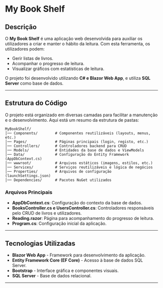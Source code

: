 # My Book Shelf

## Descrição
O **My Book Shelf** é uma aplicação web desenvolvida para auxiliar os utilizadores a criar e manter o hábito da leitura. Com esta ferramenta, os utilizadores podem:

- Gerir listas de livros.
- Acompanhar o progresso de leitura.
- Visualizar gráficos com estatísticas de leitura.

O projeto foi desenvolvido utilizando **C# e Blazor Web App**, e utiliza **SQL Server** como base de dados.

---

## Estrutura do Código
O projeto está organizado em diversas camadas para facilitar a manutenção e o desenvolvimento. Aqui está um resumo da estrutura de pastas:

```
MyBookShelf/
│── Components/        # Componentes reutilizáveis (layouts, menus, etc.)
│── Pages/             # Páginas principais (login, registo, etc.)
│── Controllers/       # Controladores backend para CRUD
│── Models/            # Entidades da base de dados e ViewModels
│── Data/              # Configuração do Entity Framework (AppDbContext.cs)
│── wwwroot/           # Arquivos estáticos (imagens, estilos, etc.)
│── Services/          # Serviços reutilizáveis e lógica de negócios
│── Properties/        # Arquivos de configuração (launchSettings.json)
│── Dependencies/      # Pacotes NuGet utilizados
```

### Arquivos Principais
- **AppDbContext.cs**: Configuração do contexto da base de dados.
- **BooksController.cs e UsersController.cs**: Controladores responsáveis pelo CRUD de livros e utilizadores.
- **Reading.razor**: Página para acompanhamento do progresso de leitura.
- **Program.cs**: Configuração inicial da aplicação.

---

## Tecnologias Utilizadas

- **Blazor Web App** - Framework para desenvolvimento da aplicação.
- **Entity Framework Core (EF Core)** - Acesso à base de dados SQL Server.
- **Bootstrap** - Interface gráfica e componentes visuais.
- **SQL Server** - Base de dados relacional.

---
